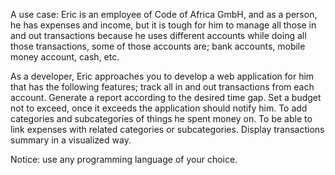 A use case: Eric is an employee of Code of Africa GmbH, and as a person, he has expenses and income, but it is tough for him to manage all those in and out transactions because he uses different accounts while doing all those transactions, some of those accounts are; bank accounts, mobile money account, cash, etc.

As a developer, Eric approaches you to develop a web application for him that has the following features;
track all in and out transactions from each account.
Generate a report according to the desired time gap.
Set a budget not to exceed, once it exceeds the application should notify him.
To add categories and subcategories of things he spent money on.
To be able to link expenses with related categories or subcategories.
Display transactions summary in a visualized way.

Notice:  use any programming language of your choice.
